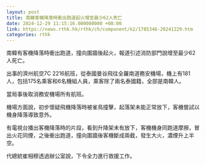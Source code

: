 ```yaml
---
layout: post
title: 南韓客機降落時衝出跑道起火增至最少62人死亡
date: 2024-12-29 11:15:16.000000000 +08:00
link: https://news.rthk.hk/rthk/ch/component/k2/1785346-20241229.htm
categories: rthk
---
```


南韓有客機降落時衝出跑道，撞向圍牆後起火，報道引述消防部門說增至最少62人死亡。

出事的濟州航空7C 2216航班，從泰國曼谷飛往全羅南道務安機場，機上有181人，包括175名乘客和6名機組人員，乘客除了兩名泰國籍，全部是南韓人。

當局事後取消務安機場所有航班。

機場方面說，初步懷疑飛機降落時被雀鳥撞擊，起落架未能正常放下，客機嘗試以機身降落導致意外。

有電視台播出客機降落時的片段，看到升降架未有放下，客機機身同跑道摩擦，冒出火花同煙，之後衝出跑道，撞向圍牆後客機斷成兩截，發生大火，濃煙升上半空。

代總統崔相穆透過辦公室說，下令全力進行救援工作。
